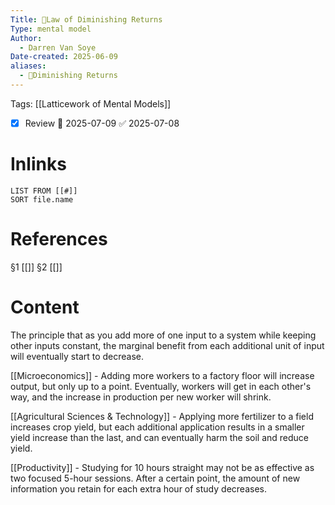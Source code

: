 ```yaml
---
Title: 🧩Law of Diminishing Returns
Type: mental model
Author:
  - Darren Van Soye
Date-created: 2025-06-09
aliases:
  - 🧩Diminishing Returns
---
```

Tags: [[Latticework of Mental Models]]

- [x] Review 📅 2025-07-09 ✅ 2025-07-08

# Inlinks 
```dataview
LIST FROM [[#]]
SORT file.name
```

# References 
§1 [[]]
§2 [[]]

# Content

The principle that as you add more of one input to a system while keeping other inputs constant, the marginal benefit from each additional unit of input will eventually start to decrease.

[[Microeconomics]] - Adding more workers to a factory floor will increase output, but only up to a point. Eventually, workers will get in each other's way, and the increase in production per new worker will shrink.

[[Agricultural Sciences & Technology]] - Applying more fertilizer to a field increases crop yield, but each additional application results in a smaller yield increase than the last, and can eventually harm the soil and reduce yield.

[[Productivity]] - Studying for 10 hours straight may not be as effective as two focused 5-hour sessions. After a certain point, the amount of new information you retain for each extra hour of study decreases.
